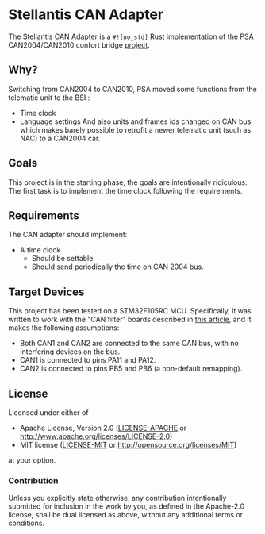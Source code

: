 # Stellantis CAN Adapter

The Stellantis CAN Adapter is a `#![no_std]` Rust implementation of the PSA
CAN2004/CAN2010 confort bridge [project][can-brigde-repo].

[can-brigde-repo]: https://github.com/ludwig-v/arduino-psa-comfort-can-adapter

## Why?
Switching from CAN2004 to CAN2010, PSA moved some functions from the telematic
unit to the BSI :
* Time clock
* Language settings
And also units and frames ids changed on CAN bus, which makes barely possible
to retrofit a newer telematic unit (such as NAC) to a CAN2004 car.

## Goals
This project is in the starting phase, the goals are intentionally ridiculous.
The first task is to implement the time clock following the requirements.

## Requirements
The CAN adapter should implement:
* A time clock
    * Should be settable
    * Should send periodically the time on CAN 2004 bus.

## Target Devices
This project has been tested on a STM32F105RC MCU.
Specifically, it was written to work with the "CAN filter" boards
described in [this article][can-filter-article], and it makes the following
assumptions:

* Both CAN1 and CAN2 are connected to the same CAN bus, with no interfering
  devices on the bus.
* CAN1 is connected to pins PA11 and PA12.
* CAN2 is connected to pins PB5 and PB6 (a non-default remapping).

[`defmt-test`]: https://crates.io/crates/defmt-test
[can-filter-article]: https://dangerouspayload.com/2020/03/10/hacking-a-mileage-manipulator-can-bus-filter-device/

## License

Licensed under either of

- Apache License, Version 2.0 ([LICENSE-APACHE](LICENSE-APACHE) or
  http://www.apache.org/licenses/LICENSE-2.0)
- MIT license ([LICENSE-MIT](LICENSE-MIT) or http://opensource.org/licenses/MIT)

at your option.

### Contribution

Unless you explicitly state otherwise, any contribution intentionally submitted
for inclusion in the work by you, as defined in the Apache-2.0 license, shall be
dual licensed as above, without any additional terms or conditions.
